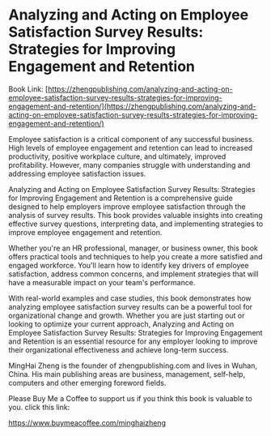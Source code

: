 # Analyzing and Acting on Employee Satisfaction Survey Results: Strategies for Improving Engagement and Retention

Book Link: [https://zhengpublishing.com/analyzing-and-acting-on-employee-satisfaction-survey-results-strategies-for-improving-engagement-and-retention/](https://zhengpublishing.com/analyzing-and-acting-on-employee-satisfaction-survey-results-strategies-for-improving-engagement-and-retention/)

Employee satisfaction is a critical component of any successful business. High levels of employee engagement and retention can lead to increased productivity, positive workplace culture, and ultimately, improved profitability. However, many companies struggle with understanding and addressing employee satisfaction issues.

Analyzing and Acting on Employee Satisfaction Survey Results: Strategies for Improving Engagement and Retention is a comprehensive guide designed to help employers improve employee satisfaction through the analysis of survey results. This book provides valuable insights into creating effective survey questions, interpreting data, and implementing strategies to improve employee engagement and retention.

Whether you're an HR professional, manager, or business owner, this book offers practical tools and techniques to help you create a more satisfied and engaged workforce. You'll learn how to identify key drivers of employee satisfaction, address common concerns, and implement strategies that will have a measurable impact on your team's performance.

With real-world examples and case studies, this book demonstrates how analyzing employee satisfaction survey results can be a powerful tool for organizational change and growth. Whether you are just starting out or looking to optimize your current approach, Analyzing and Acting on Employee Satisfaction Survey Results: Strategies for Improving Engagement and Retention is an essential resource for any employer looking to improve their organizational effectiveness and achieve long-term success.

MingHai Zheng is the founder of zhengpublishing.com and lives in Wuhan, China. His main publishing areas are business, management, self-help, computers and other emerging foreword fields.

Please Buy Me a Coffee to support us if you think this book is valuable to you. click this link:

https://www.buymeacoffee.com/minghaizheng
